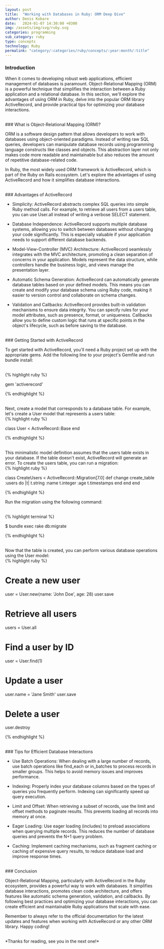 ```yaml
---
layout: post
title:  "Working with Databases in Ruby: ORM Deep Dive"
author: Denis Kobare
date:   2024-01-07 14:30:00 +0300
img: /assets/img/svg/ruby.svg
categories: programming
sub_category: ruby
type: concepts
technology: Ruby
permalink: "category/:categories/ruby/concepts/:year:month/:title"
---
```



### Introduction

When it comes to developing robust web applications, efficient management of 
databases is paramount. Object-Relational Mapping (ORM) is a powerful technique 
that simplifies the interaction between a Ruby application and a relational 
database. In this section, we'll explore the advantages of using ORM in Ruby, 
delve into the popular ORM library ActiveRecord, and provide practical tips for 
optimizing your database interactions.



<br>
### What is Object-Relational Mapping (ORM)?

ORM is a software design pattern that allows developers to work with databases 
using object-oriented paradigms. Instead of writing raw SQL queries, developers 
can manipulate database records using programming language constructs like 
classes and objects. This abstraction layer not only makes code more readable 
and maintainable but also reduces the amount of repetitive database-related code.


In Ruby, the most widely used ORM framework is ActiveRecord, which is part of 
the Ruby on Rails ecosystem. Let's explore the advantages of using ActiveRecord 
and how it simplifies database interactions.


<br>
### Advantages of ActiveRecord

- Simplicity: ActiveRecord abstracts complex SQL queries into simple Ruby method 
calls. For example, to retrieve all users from a users table, you can use 
<span class="badge">User.all</span> instead of writing a verbose 
<span class="badge">SELECT</span> statement.

- Database Independence: ActiveRecord supports multiple database systems, 
allowing you to switch between databases without changing your code 
significantly. This is especially valuable if your application needs to support 
different database backends.

- Model-View-Controller (MVC) Architecture: ActiveRecord seamlessly integrates 
with the MVC architecture, promoting a clean separation of concerns in your 
application. Models represent the data structure, while controllers handle the 
business logic, and views manage the presentation layer.

- Automatic Schema Generation: ActiveRecord can automatically generate database 
tables based on your defined models. This means you can create and modify your 
database schema using Ruby code, making it easier to version control and 
collaborate on schema changes.

- Validation and Callbacks: ActiveRecord provides built-in validation mechanisms 
to ensure data integrity. You can specify rules for your model attributes, such 
as presence, format, or uniqueness. Callbacks allow you to define custom logic 
that runs at specific points in the object's lifecycle, such as before saving to 
the database.



<br>
### Getting Started with ActiveRecord

To get started with ActiveRecord, you'll need a Ruby project set up with the 
appropriate gems. Add the following line to your project's Gemfile and run 
bundle install:

<br>
{% highlight ruby %}

gem 'activerecord'

{% endhighlight %}

<br>
Next, create a model that corresponds to a database table. For example, let's 
create a User model that represents a users table:

<br>
{% highlight ruby %}

class User < ActiveRecord::Base
end

{% endhighlight %}

<br>
This minimalistic model definition assumes that the users table exists in your 
database. If the table doesn't exist, ActiveRecord will generate an error. To 
create the users table, you can run a migration:

<br>
{% highlight ruby %}

class CreateUsers < ActiveRecord::Migration[7.0]
  def change
    create_table :users do |t|
      t.string :name
      t.integer :age
      t.timestamps
    end
  end
end

{% endhighlight %}


Run the migration using the following command:

<br>
{% highlight terminal %}

$ bundle exec rake db:migrate

{% endhighlight %}

<br>
Now that the table is created, you can perform various database operations using 
the User model:

<br>
{% highlight ruby %}

# Create a new user
user = User.new(name: 'John Doe', age: 28)
user.save

# Retrieve all users
users = User.all

# Find a user by ID
user = User.find(1)

# Update a user
user.name = 'Jane Smith'
user.save

# Delete a user
user.destroy

{% endhighlight %}



<br>
### Tips for Efficient Database Interactions

- Use Batch Operations: When dealing with a large number of records, use batch 
operations like <span class="badge">find_each</span> or 
<span class="badge">in_batches</span> to process records in smaller groups. This 
helps to avoid memory issues and improves performance.

- Indexing: Properly index your database columns based on the types of queries 
you frequently perform. Indexing can significantly speed up query execution.

- Limit and Offset: When retrieving a subset of records, use the limit and 
offset methods to paginate results. This prevents loading all records into 
memory at once.

- Eager Loading: Use eager loading (includes) to preload associations when 
querying multiple records. This reduces the number of database queries and 
prevents the N+1 query problem.

- Caching: Implement caching mechanisms, such as fragment caching or caching of 
expensive query results, to reduce database load and improve response times.



<br>
### Conclusion

Object-Relational Mapping, particularly with ActiveRecord in the Ruby ecosystem, 
provides a powerful way to work with databases. It simplifies database 
interactions, promotes clean code architecture, and offers features like 
automatic schema generation, validation, and callbacks. By following best 
practices and optimizing your database interactions, you can create efficient 
and maintainable Ruby applications that scale with ease.

Remember to always refer to the official documentation for the latest updates 
and features when working with ActiveRecord or any other ORM library. 
Happy coding!



<br>
*Thanks for reading, see you in the next one!*
